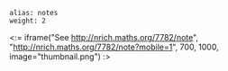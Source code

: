 ````
alias: notes
weight: 2
````

<:= iframe("See http://nrich.maths.org/7782/note", "http://nrich.maths.org/7782/note?mobile=1", 700, 1000, image="thumbnail.png") :>